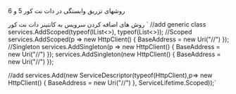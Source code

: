 روشهای تزریق وابستگی در دات نت کور 5 و 6 

روش های اضافه کردن سرویس به کانتینر دات نت کور
` //add generic class
 services.AddScoped(typeof(IList<>), typeof(List<>));
 //Scoped
 services.AddScoped(p => new HttpClient() { BaseAddress = new Uri("//") });
 //Singleton
 services.AddSingleton(p => new HttpClient() { BaseAddress = new Uri("//") });
 services.AddSingleton(new HttpClient() { BaseAddress = new Uri("//") });

 //add
 services.Add(new ServiceDescriptor(typeof(HttpClient),p=> new HttpClient() { BaseAddress = new Uri("//") }, ServiceLifetime.Scoped));`
